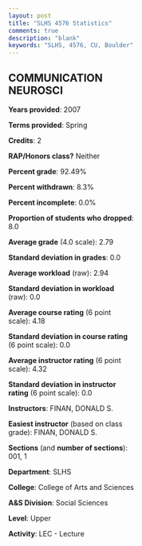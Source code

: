 ```yaml
---
layout: post
title: "SLHS 4576 Statistics"
comments: true
description: "blank"
keywords: "SLHS, 4576, CU, Boulder"
--- 
```

<head>
<script src="https://ajax.googleapis.com/ajax/libs/jquery/2.1.3/jquery.min.js"></script>
<script src="https://dl.dropboxusercontent.com/s/pc42nxpaw1ea4o9/highcharts.js?dl=0"></script>
<!-- <script src="../assets/js/highcharts.js"></script> -->
<style type="text/css">@font-face {
	font-family: "Bebas Neue";
	src: url(https://www.filehosting.org/file/details/544349/BebasNeue%20Regular.otf) format("opentype");
	}
	h1.Bebas { 
		font-family: "Bebas Neue", Verdana, Tahoma;
	}
</style>
</head>
<body>
	<div id="container" style="float: right; width: 45%; height: 88%; margin-left: 2.5%; margin-right: 2.5%;"></div>
	<script language="JavaScript">
		$(document).ready(function() {
		var chart = {type: 'column'};
		var title = {text: 'Grade Distribution'};
		var xAxis = {categories: ['A','B','C','D','F'],crosshair: true};
		var yAxis = {min: 0,title: {text: 'Percentage'}};
		var tooltip = {headerFormat: '<center><b><span style="font-size:20px">{point.key}</span></b></center>',
		               pointFormat: '<td style="padding:0"><b>{point.y:.1f}%</b></td>',
		               footerFormat: '</table>',shared: true,useHTML: true};
		var plotOptions = {column: {pointPadding: 0.0,borderWidth: 0}};  
		var credits = {enabled: false};var series= [{name: 'Percent',data: [30.95,33.33,28.57,4.76,2.38,]}];
		var json = {};
		json.chart = chart;
		json.title = title;
		json.tooltip = tooltip;
		json.xAxis = xAxis;
		json.yAxis = yAxis;  
		json.series = series;
		json.plotOptions = plotOptions;  
		json.credits = credits;
		$('#container').highcharts(json);
	});
	</script>
</body>
			   
## COMMUNICATION NEUROSCI

**Years provided**: 2007

**Terms provided**: Spring

**Credits**: 2

**RAP/Honors class?** Neither

**Percent grade**: 92.49%

**Percent withdrawn**: 8.3%

**Percent incomplete**: 0.0%

**Proportion of students who dropped**: 8.0

**Average grade** (4.0 scale): 2.79

**Standard deviation in grades**: 0.0

**Average workload** (raw): 2.94

**Standard deviation in workload** (raw): 0.0

**Average course rating** (6 point scale): 4.18

**Standard deviation in course rating** (6 point scale): 0.0

**Average instructor rating** (6 point scale): 4.32

**Standard deviation in instructor rating** (6 point scale): 0.0

**Instructors**: FINAN, DONALD S.

**Easiest instructor** (based on class grade): FINAN, DONALD S.

**Sections** (and **number of sections**): 001, 1

**Department**: SLHS

**College**: College of Arts and Sciences

**A&S Division**: Social Sciences

**Level**: Upper

**Activity**: LEC - Lecture